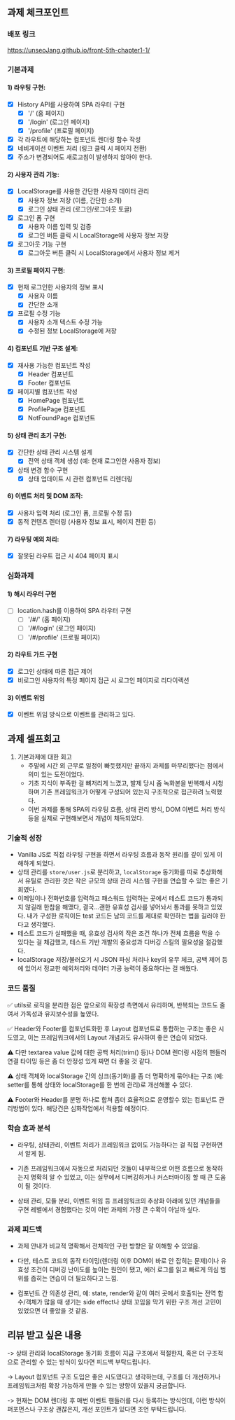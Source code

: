 ## 과제 체크포인트

### 배포 링크
https://unseoJang.github.io/front-5th-chapter1-1/

<!--
배포 링크를 적어주세요
예시: https://<username>.github.io/front-5th-chapter1-1/

배포가 완료되지 않으면 과제를 통과할 수 없습니다.
배포 후에 정상 작동하는지 확인해주세요.
-->


### 기본과제

#### 1) 라우팅 구현:
- [x] History API를 사용하여 SPA 라우터 구현
  - [x] '/' (홈 페이지)
  - [x] '/login' (로그인 페이지)
  - [x] '/profile' (프로필 페이지)
- [x] 각 라우트에 해당하는 컴포넌트 렌더링 함수 작성
- [x] 네비게이션 이벤트 처리 (링크 클릭 시 페이지 전환)
- [x] 주소가 변경되어도 새로고침이 발생하지 않아야 한다.

#### 2) 사용자 관리 기능:
- [x] LocalStorage를 사용한 간단한 사용자 데이터 관리
  - [x] 사용자 정보 저장 (이름, 간단한 소개)
  - [x] 로그인 상태 관리 (로그인/로그아웃 토글)
- [x] 로그인 폼 구현
  - [x] 사용자 이름 입력 및 검증
  - [x] 로그인 버튼 클릭 시 LocalStorage에 사용자 정보 저장
- [x] 로그아웃 기능 구현
  - [x] 로그아웃 버튼 클릭 시 LocalStorage에서 사용자 정보 제거

#### 3) 프로필 페이지 구현:
- [x] 현재 로그인한 사용자의 정보 표시
  - [x] 사용자 이름
  - [x] 간단한 소개
- [x] 프로필 수정 기능
  - [x] 사용자 소개 텍스트 수정 가능
  - [x] 수정된 정보 LocalStorage에 저장

#### 4) 컴포넌트 기반 구조 설계:
- [x] 재사용 가능한 컴포넌트 작성
  - [x] Header 컴포넌트
  - [x] Footer 컴포넌트
- [x] 페이지별 컴포넌트 작성
  - [x] HomePage 컴포넌트
  - [x] ProfilePage 컴포넌트
  - [x] NotFoundPage 컴포넌트

#### 5) 상태 관리 초기 구현:
- [x] 간단한 상태 관리 시스템 설계
  - [x] 전역 상태 객체 생성 (예: 현재 로그인한 사용자 정보)
- [x] 상태 변경 함수 구현
  - [x] 상태 업데이트 시 관련 컴포넌트 리렌더링

#### 6) 이벤트 처리 및 DOM 조작:
- [x] 사용자 입력 처리 (로그인 폼, 프로필 수정 등)
- [x] 동적 컨텐츠 렌더링 (사용자 정보 표시, 페이지 전환 등)

#### 7) 라우팅 예외 처리:
- [x] 잘못된 라우트 접근 시 404 페이지 표시

### 심화과제

#### 1) 해시 라우터 구현
- [ ] location.hash를 이용하여 SPA 라우터 구현
  - [ ] '/#/' (홈 페이지)
  - [ ] '/#/login' (로그인 페이지) 
  - [ ] '/#/profile' (프로필 페이지)
 
#### 2) 라우트 가드 구현
- [x] 로그인 상태에 따른 접근 제어
- [x] 비로그인 사용자의 특정 페이지 접근 시 로그인 페이지로 리다이렉션

#### 3) 이벤트 위임

- [x] 이벤트 위임 방식으로 이벤트를 관리하고 있다.

## 과제 셀프회고

<!-- 과제에 대한 회고를 작성해주세요 -->
1. 기본과제에 대한 회고
   - 주말에 시간 외 근무로 일정이 빠듯했지만 끝까지 과제를 마무리했다는 점에서 의미 있는 도전이었다.
   - 기초 지식이 부족한 걸 뼈저리게 느꼈고, 발제 당시 줌 녹화본을 반복해서 시청하며 기존 프레임워크가 어떻게 구성되어 있는지 구조적으로 접근하려 노력했다.
   - 이번 과제를 통해 SPA의 라우팅 흐름, 상태 관리 방식, DOM 이벤트 처리 방식 등을 실제로 구현해보면서 개념이 체득되었다.

### 기술적 성장
   - Vanilla JS로 직접 라우팅 구현을 하면서 라우팅 흐름과 동작 원리를 깊이 있게 이해하게 되었다.
   - 상태 관리를 `store/user.js`로 분리하고, `localStorage` 동기화를 따로 추상화해서 유틸로 관리한 것은 작은 규모의 상태 관리 시스템 구현을 연습할 수 있는 좋은 기회였다.
   - 이메일이나 전화번호를 입력하고 패스워드 입력하는 곳에서 테스트 코드가 통과되지 않길래 한참을 해맸다, 결국...괜한 유효성 검사를 넣어놔서 통과를 못하고 있었다. 내가 구성한 로직이든 test 코드든 남의 코드를 제대로 확인하는 법을 길러야 한다고 생각했다.
   - 테스트 코드가 실패했을 때, 유효성 검사의 작은 조건 하나가 전체 흐름을 막을 수 있다는 걸 체감했고, 테스트 기반 개발의 중요성과 디버깅 스킬의 필요성을 절감했다.
   - localStorage 저장/불러오기 시 JSON 파싱 처리나 key의 유무 체크, 공백 제어 등에 있어서 정교한 예외처리와 데이터 가공 능력이 중요하다는 걸 배웠다.

### 코드 품질
<!-- 예시
- 특히 만족스러운 구현
- 리팩토링이 필요한 부분
- 코드 설계 관련 고민과 결정
-->
✅ utils로 로직을 분리한 점은 앞으로의 확장성 측면에서 유리하며, 반복되는 코드도 줄여서 가독성과 유지보수성을 높였다.

✅ Header와 Footer를 컴포넌트화한 후 Layout 컴포넌트로 통합하는 구조는 좋은 시도였고, 이는 프레임워크에서의 Layout 개념과도 유사하여 좋은 연습이 되었다.

⚠️ 다만 textarea value 값에 대한 공백 처리(trim() 등)나 DOM 렌더링 시점의 핸들러 연결 타이밍 등은 좀 더 안정성 있게 짜면 더 좋을 것 같다.

⚠️ 상태 객체와 localStorage 간의 싱크(동기화)를 좀 더 명확하게 묶어내는 구조 (예: setter를 통해 상태와 localStorage를 한 번에 관리)로 개선해볼 수 있다.

⚠️ Footer와 Header를 분명 하나로 합쳐 좀더 효율적으로 운영할수 있는 컴포넌트 관리방법이 있다. 해당건은 심화작업에서 적용할 예정이다.

### 학습 효과 분석
  - 라우팅, 상태관리, 이벤트 처리가 프레임워크 없이도 가능하다는 걸 직접 구현하면서 알게 됨.

  - 기존 프레임워크에서 자동으로 처리되던 것들이 내부적으로 어떤 흐름으로 동작하는지 명확히 알 수 있었고, 이는 실무에서 디버깅하거나 커스터마이징 할 때 큰 도움이 될 것이다.

  - 상태 관리, 모듈 분리, 이벤트 위임 등 프레임워크의 추상화 아래에 있던 개념들을 구현 레벨에서 경험했다는 것이 이번 과제의 가장 큰 수확이 아닐까 싶다.

### 과제 피드백
- 과제 안내가 비교적 명확해서 전체적인 구현 방향은 잘 이해할 수 있었음.

- 다만, 테스트 코드의 동작 타이밍(렌더링 이후 DOM이 바로 안 잡히는 문제)이나 유효성 조건이 디버깅 난이도를 높이는 원인이 됐고, 에러 로그를 읽고 빠르게 의심 범위를 좁히는 연습이 더 필요하다고 느낌.

- 컴포넌트 간 의존성 관리, 예: state, render와 같이 여러 곳에서 호출되는 전역 함수/객체가 많을 때 생기는 side effect나 상태 꼬임을 막기 위한 구조 개선 고민이 있었으면 더 좋았을 것 같음.

## 리뷰 받고 싶은 내용

-> 상태 관리와 localStorage 동기화 흐름이 지금 구조에서 적절한지, 혹은 더 구조적으로 관리할 수 있는 방식이 있다면 피드백 부탁드립니다.

-> Layout 컴포넌트 구조 도입은 좋은 시도였다고 생각하는데, 구조를 더 개선하거나 프레임워크처럼 확장 가능하게 만들 수 있는 방향이 있을지 궁금합니다.

-> 현재는 DOM 렌더링 후 매번 이벤트 핸들러를 다시 등록하는 방식인데, 이런 방식이 퍼포먼스나 구조상 괜찮은지, 개선 포인트가 있다면 조언 부탁드립니다.

